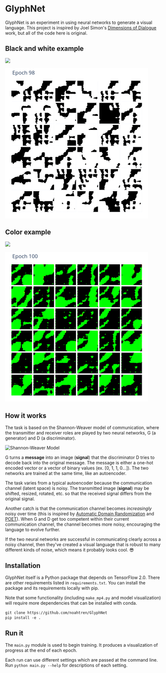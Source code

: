 # GlyphNet

GlyphNet is an experiment in using neural networks to generate a visual language.
This project is inspired by Joel Simon's [Dimensions of Dialogue](https://www.joelsimon.net/dimensions-of-dialogue.html)
work, but all of the code here is original.

## Black and white example

![](media/128char.gif)

![](media/bw_098.png)

## Color example

![](media/color_noise.gif)

![](media/color_100.png)

## How it works

The task is based on the Shannon-Weaver model of communication, where
the transmitter and receiver roles are played by two neural networks, G (a generator)
and D (a discriminator).

![Shannon-Weaver Model](https://i.imgur.com/0F8K9jX.png)

G turns a **message** into an image (**signal**) that the discriminator D tries to
decode back into the original message. The message is either a one-hot encoded
vector or a vector of binary values (ex. [0, 1, 1, 0...]). The two networks are trained
at the same time, like an autoencoder.

The task varies from a typical autoencoder because the communication channel (latent space)
is noisy. The transmitted image (**signal**) may be shifted, resized, rotated, etc. so that the
received signal differs from the original signal.

Another catch is that the communication channel becomes _increasingly_ noisy over time (this
is inspired by [Automatic Domain Randomization](https://openai.com/blog/solving-rubiks-cube/)
and [POET](https://eng.uber.com/poet-open-ended-deep-learning/)). When G and D get too 
competent within their current communication channel, the channel becomes more noisy,
encouraging the language to evolve further.

If the two neural networks are successful in communicating clearly across a noisy channel, then they've created
a visual language that is robust to many different kinds of noise, which means it probably looks cool. 😎️


## Installation

GlyphNet itself is a Python package that depends on TensorFlow 2.0. There are other requirements listed
in `requirements.txt`. You can install the package and its requirements locally with pip.

Note that some functionality (including `make_mp4.py` and model visualization) will require
more dependencies that can be installed with conda.

```
git clone https://github.com/noahtren/GlyphNet
pip install -e .
```

## Run it

The `main.py` module is used to begin training. 
It produces a visualization of progress at the end of each epoch.

Each run can use different settings which are passed
at the command line. Run `python main.py --help` for descriptions of each setting.
